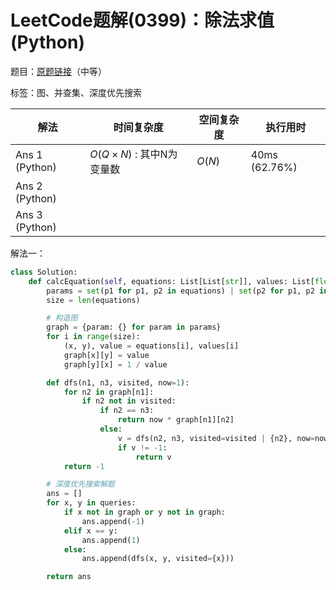 # LeetCode题解(0399)：除法求值(Python)

题目：[原题链接](https://leetcode-cn.com/problems/evaluate-division/)（中等）

标签：图、并查集、深度优先搜索

| 解法           | 时间复杂度               | 空间复杂度 | 执行用时      |
| -------------- | ------------------------ | ---------- | ------------- |
| Ans 1 (Python) | $O(Q×N)$ : 其中N为变量数 | $O(N)$     | 40ms (62.76%) |
| Ans 2 (Python) |                          |            |               |
| Ans 3 (Python) |                          |            |               |

解法一：

```python
class Solution:
    def calcEquation(self, equations: List[List[str]], values: List[float], queries: List[List[str]]) -> List[float]:
        params = set(p1 for p1, p2 in equations) | set(p2 for p1, p2 in equations)
        size = len(equations)

        # 构造图
        graph = {param: {} for param in params}
        for i in range(size):
            (x, y), value = equations[i], values[i]
            graph[x][y] = value
            graph[y][x] = 1 / value

        def dfs(n1, n3, visited, now=1):
            for n2 in graph[n1]:
                if n2 not in visited:
                    if n2 == n3:
                        return now * graph[n1][n2]
                    else:
                        v = dfs(n2, n3, visited=visited | {n2}, now=now * graph[n1][n2])
                        if v != -1:
                            return v
            return -1

        # 深度优先搜索解题
        ans = []
        for x, y in queries:
            if x not in graph or y not in graph:
                ans.append(-1)
            elif x == y:
                ans.append(1)
            else:
                ans.append(dfs(x, y, visited={x}))

        return ans
```
